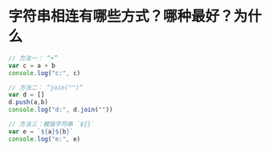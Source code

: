 # 字符串相连有哪些方式？哪种最好？为什么

```js
// 方法一： “+”
var c = a + b
console.log("c:", c)

// 方法二： “join("")”
var d = []
d.push(a,b)
console.log("d:", d.join(""))

// 方法三：模版字符串 `${}`
var e = `${a}${b}`
console.log("e:", e)
```

